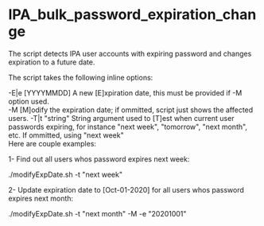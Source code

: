 # IPA_bulk_password_expiration_change
The script detects IPA user accounts with expiring password and changes expiration to a future date.

The script takes the following inline options: 

  -E|e [YYYYMMDD]   A new [E]xpiration date, this must be provided if -M option used.   
  -M                [M]odify the expiration date; if ommitted, script just shows the affected users.
  -T|t "string"     String argument used to [T]est when current user passwords expiring, for instance "next week", "tomorrow", "next month", etc. If ommitted, using "next week"                                                                            
  Here are couple examples: 
  
  
 1- Find out all users whos password expires next week:
 
   ./modifyExpDate.sh -t "next week"
   
   
 2- Update expiration date to [Oct-01-2020] for all users whos password expires next month:
 
 
   ./modifyExpDate.sh -t "next month" -M -e "20201001" 
   
   
   
